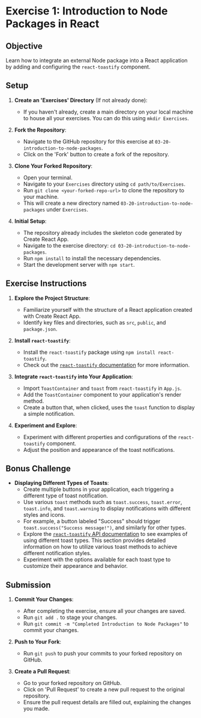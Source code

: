 
# Exercise 1: Introduction to Node Packages in React

## Objective
Learn how to integrate an external Node package into a React application by adding and configuring the `react-toastify` component.

## Setup

1. **Create an 'Exercises' Directory** (If not already done):
   - If you haven't already, create a main directory on your local machine to house all your exercises. You can do this using `mkdir Exercises`.

2. **Fork the Repository**:
   - Navigate to the GitHub repository for this exercise at `03-20-introduction-to-node-packages`.
   - Click on the 'Fork' button to create a fork of the repository.

3. **Clone Your Forked Repository**:
   - Open your terminal.
   - Navigate to your `Exercises` directory using `cd path/to/Exercises`.
   - Run `git clone <your-forked-repo-url>` to clone the repository to your machine.
   - This will create a new directory named `03-20-introduction-to-node-packages` under `Exercises`.

4. **Initial Setup**:
   - The repository already includes the skeleton code generated by Create React App.
   - Navigate to the exercise directory: `cd 03-20-introduction-to-node-packages`.
   - Run `npm install` to install the necessary dependencies.
   - Start the development server with `npm start`.

## Exercise Instructions

1. **Explore the Project Structure**:
   - Familiarize yourself with the structure of a React application created with Create React App.
   - Identify key files and directories, such as `src`, `public`, and `package.json`.

2. **Install `react-toastify`**:
   - Install the `react-toastify` package using `npm install react-toastify`.
   - Check out the [`react-toastify` documentation](https://fkhadra.github.io/react-toastify/introduction) for more information.

3. **Integrate `react-toastify` into Your Application**:
   - Import `ToastContainer` and `toast` from `react-toastify` in `App.js`.
   - Add the `ToastContainer` component to your application's render method.
   - Create a button that, when clicked, uses the `toast` function to display a simple notification.

4. **Experiment and Explore**:
   - Experiment with different properties and configurations of the `react-toastify` component.
   - Adjust the position and appearance of the toast notifications.

## Bonus Challenge

- **Displaying Different Types of Toasts**:
   - Create multiple buttons in your application, each triggering a different type of toast notification.
   - Use various `toast` methods such as `toast.success`, `toast.error`, `toast.info`, and `toast.warning` to display notifications with different styles and icons.
   - For example, a button labeled "Success" should trigger `toast.success("Success message!")`, and similarly for other types.
   - Explore the [`react-toastify` API documentation](https://fkhadra.github.io/react-toastify/api/toast) to see examples of using different toast types. This section provides detailed information on how to utilize various toast methods to achieve different notification styles.
   - Experiment with the options available for each toast type to customize their appearance and behavior.

## Submission

1. **Commit Your Changes**:
   - After completing the exercise, ensure all your changes are saved.
   - Run `git add .` to stage your changes.
   - Run `git commit -m "Completed Introduction to Node Packages"` to commit your changes.

2. **Push to Your Fork**:
   - Run `git push` to push your commits to your forked repository on GitHub.

3. **Create a Pull Request**:
   - Go to your forked repository on GitHub.
   - Click on 'Pull Request' to create a new pull request to the original repository.
   - Ensure the pull request details are filled out, explaining the changes you made.
